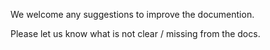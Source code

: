 We welcome any suggestions to improve the documention.

Please let us know what is not clear / missing from the docs.